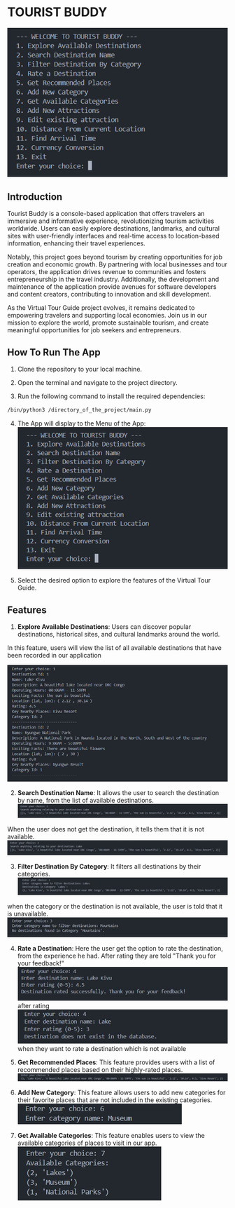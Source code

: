 # TOURIST BUDDY

![alt text](assets/menu.png)

## Introduction

Tourist Buddy is a console-based application that offers travelers an immersive and informative experience, revolutionizing tourism activities worldwide. Users can easily explore destinations, landmarks, and cultural sites with user-friendly interfaces and real-time access to location-based information, enhancing their travel experiences. 

Notably, this project goes beyond tourism by creating opportunities for job creation and economic growth. By partnering with local businesses and tour operators, the application drives revenue to communities and fosters entrepreneurship in the travel industry. Additionally, the development and maintenance of the application provide avenues for software developers and content creators, contributing to innovation and skill development.

As the Virtual Tour Guide project evolves, it remains dedicated to empowering travelers and supporting local economies. Join us in our mission to explore the world, promote sustainable tourism, and create meaningful opportunities for job seekers and entrepreneurs.

## How To Run The App

1. Clone the repository to your local machine.

2. Open the terminal and navigate to the project directory.

3. Run the following command to install the required dependencies:

```bash
/bin/python3 /directory_of_the_project/main.py
```

4. The App will display to the Menu of the App:
![alt text](assets/menu.png)

5. Select the desired option to explore the features of the Virtual Tour Guide.

## Features

1. **Explore Available Destinations**: Users can discover popular destinations, historical sites, and cultural landmarks around the world.

In this feature, users will view the list of all available destinations that have been recorded in our application

![alt text](assets/destination-list.png)

2. **Search Destination Name**: It allows the user to search the destination by name, from the list of available destinations.
![alt text](assets/search_by_name_success.png)

When the user does not get the destination, it tells them that it is not available. ![alt text](assets/search_by_name_unknown.png)

3. **Filter Destination By Category**: It filters all destinations by their categories.
![alt text](assets/filter_category_success.png)

when the category or the destination is not available, the user is told that it is unavailable.
![alt text](assets/filter_category_unavailable.png)

4. **Rate a Destination**: Here the user get the option to rate the destination, from the experience he had. After rating they are told "Thank you for your feedback!"
![alt text](assets/rate_destination_success.png) after rating
![alt text](assets/rate_destination_unknown.png) when they want to rate a destination which is not available

5. **Get Recommended Places**: This feature provides users with a list of recommended places based on their highly-rated places.
!["higly rated places"](./assets/higly-rated-places.jpg)

6. **Add New Category**: This feature allows users to add new categories for their favorite places that are not included in the existing categories.
!["add category"](./assets/add-cat.jpg)

7. **Get Available Categories**: This feature enables users to view the available categories of places to visit in our app.
!["get category"](./assets/get-cat.jpg)


